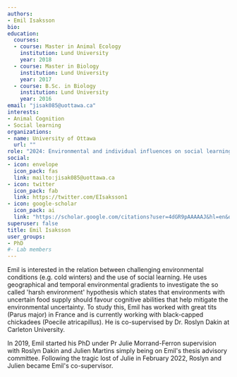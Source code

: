 ```yaml
---
authors:
- Emil Isaksson
bio: 
education:
  courses:
  - course: Master in Animal Ecology
    institution: Lund University
    year: 2018
  - course: Master in Biology
    institution: Lund University
    year: 2017  
  - course: B.Sc. in Biology
    institution: Lund University
    year: 2016
email: "jisak085@uottawa.ca"
interests:
- Animal Cognition
- Social learning
organizations:
- name: University of Ottawa
  url: ""
role: "2024: Environmental and individual influences on social learning"
social:
- icon: envelope
  icon_pack: fas
  link: mailto:jisak085@uottawa.ca
- icon: twitter
  icon_pack: fab
  link: https://twitter.com/EIsaksson1
- icon: google-scholar
  icon_pack: ai
  link: "https://scholar.google.com/citations?user=4dGR9pAAAAAJ&hl=en&oi=ao"
superuser: false
title: Emil Isaksson
user_groups:
- PhD
#- Lab members
---
```


Emil is interested in the relation between challenging environmental conditions (e.g. cold winters) and the use of social learning. He uses geographical and temporal environmental gradients to investigate the so called 'harsh environment' hypothesis which states that environments with uncertain food supply should favour cognitive abilities that help mitigate the environmental uncertainty. To study this, Emil has worked with great tits (Parus major) in France and is currently working with black-capped chickadees (Poecile atricapillus). He is co-supervised by Dr. Roslyn Dakin at Carleton University.

In 2019, Emil started his PhD under Pr Julie Morrand-Ferron supervision with Roslyn Dakin and Julien Martins simply being on Emil's thesis advisory committee. Following the tragic lost of Julie in February 2022, Roslyn and Julien became Emil's co-supervisor.

